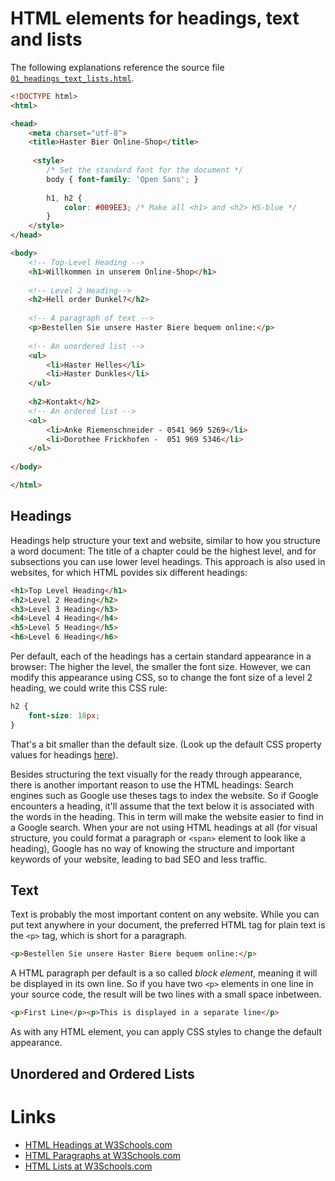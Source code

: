 # HTML elements for headings, text and lists

The following explanations reference the source file [`01_headings_text_lists.html`](https://github.com/winf-hsos/webengineering/blob/master/week02/lesson_03_headings_text_lists/01_headings_text_lists.html).

```html
<!DOCTYPE html>
<html>

<head>
    <meta charset="utf-8">
    <title>Haster Bier Online-Shop</title>
    
     <style>
        /* Set the standard font for the document */
        body { font-family: 'Open Sans'; }
        
        h1, h2 {
            color: #009EE3; /* Make all <h1> and <h2> HS-blue */
        }
    </style>
</head>

<body>
    <!-- Top-Level Heading -->
    <h1>Willkommen in unserem Online-Shop</h1>
    
    <!-- Level 2 Heading-->
    <h2>Hell order Dunkel?</h2>
    
    <!-- A paragraph of text -->
    <p>Bestellen Sie unsere Haster Biere bequem online:</p>
    
    <!-- An unordered list -->
    <ul>
        <li>Haster Helles</li>
        <li>Haster Dunkles</li>
    </ul>
    
    <h2>Kontakt</h2>
    <!-- An ordered list -->
    <ol>
        <li>Anke Riemenschneider - 0541 969 5269</li>
        <li>Dorothee Frickhofen -  051 969 5346</li>
    </ol>
    
</body>

</html>
```

## Headings

Headings help structure your text and website, similar to how you  structure a word document: The title of a chapter could be the highest level, and for subsections you can use lower level headings. This approach is also used in websites, for which HTML povides six different headings:

```html
<h1>Top Level Heading</h1>
<h2>Level 2 Heading</h2>
<h3>Level 3 Heading</h3>
<h4>Level 4 Heading</h4>
<h5>Level 5 Heading</h5>
<h6>Level 6 Heading</h6>
```

Per default, each of the headings has a certain standard appearance in a browser: The higher the level, the smaller the font size. However, we can modify this appearance using CSS, so to change the font size of a level 2 heading, we could write this CSS rule:

```css
h2 {
    font-size: 18px;
}

```

That's a bit smaller than the default size. (Look up the default CSS property values for headings [here](https://www.w3schools.com/tags/tag_hn.asp)).

Besides structuring the text visually for the ready through appearance, there is another important reason to use the HTML headings: Search engines such as Google use theses tags to index the website. So if Google encounters a heading, it'll assume that the text below it is associated with the words in the heading. This in term will make the website easier to find in a Google search. When your are not using HTML headings at all (for visual structure, you could format a paragraph or `<span>` element to look like a heading), Google has no way of knowing the structure and important keywords of your website, leading to bad SEO and less traffic.

## Text

Text is probably the most important content on any website. While you can put text anywhere in your document, the preferred HTML tag for plain text is the `<p>` tag, which is short for a paragraph.

```html
<p>Bestellen Sie unsere Haster Biere bequem online:</p>
```

A HTML paragraph per default is a so called *block element*, meaning it will be displayed in its own line. So if you have two `<p>` elements in one line in your source code, the result will be two lines with a small space inbetween.

```html
<p>First Line</p><p>This is displayed in a separate line</p>
```

As with any HTML element, you can apply CSS styles to change the default appearance.

## Unordered and Ordered Lists


# Links

- [HTML Headings at W3Schools.com](https://www.w3schools.com/html/html_headings.asp)
- [HTML Paragraphs at W3Schools.com](https://www.w3schools.com/html/html_paragraphs.asp)
- [HTML Lists at W3Schools.com](https://www.w3schools.com/html/html_lists.asp)